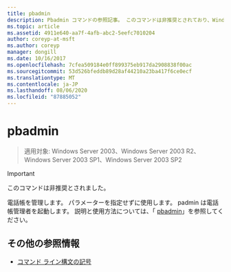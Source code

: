 ```yaml
---
title: pbadmin
description: Pbadmin コマンドの参照記事。 このコマンドは非推奨とされており、Windows の将来のリリースでサポートされるとは限りません。
ms.topic: article
ms.assetid: 4911e640-aa7f-4afb-abc2-5eefc7010204
author: coreyp-at-msft
ms.author: coreyp
manager: dongill
ms.date: 10/16/2017
ms.openlocfilehash: 7cfea509184e0ff899375eb917da2908838f00ac
ms.sourcegitcommit: 53d526bfeddb89d28af44210a23ba417f6ce0ecf
ms.translationtype: MT
ms.contentlocale: ja-JP
ms.lasthandoff: 08/06/2020
ms.locfileid: "87885052"
---
```

# <a name="pbadmin"></a>pbadmin

> 適用対象: Windows Server 2003、Windows Server 2003 R2、Windows Server 2003 SP1、Windows Server 2003 SP2

>[!IMPORTANT]
> このコマンドは非推奨とされました。

電話帳を管理します。 パラメーターを指定せずに使用します。 padmin は電話帳管理者を起動します。 説明と使用方法については、「 [pbadmin](/previous-versions/orphan-topics/ws.10/cc755767(v=ws.10))」を参照してください。

## <a name="additional-references"></a>その他の参照情報

- [コマンド ライン構文の記号](command-line-syntax-key.md)
